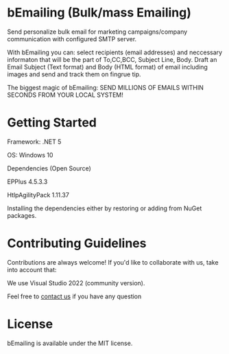 # bEmailing (Bulk/mass Emailing)

Send personalize bulk email for marketing campaigns/company communication with configured SMTP server.

With bEmailing you can: select recipients (email addresses) and neccessary informaton that will be the part of To,CC,BCC, Subject Line, Body. Draft an Email Subject (Text format) and Body (HTML format) of email including images and send and track them on fingrue tip.

The biggest magic of bEmailing: SEND MILLIONS OF EMAILS WITHIN SECONDS FROM YOUR LOCAL SYSTEM!

# Getting Started

Framework: .NET 5 

OS: Windows 10

Dependencies (Open Source)

EPPlus 4.5.3.3

HtlpAgilityPack 1.11.37

Installing the dependencies either by restoring or adding from NuGet packages. 

# Contributing Guidelines
Contributions are always welcome! If you'd like to collaborate with us, take into account that:

We use Visual Studio 2022 (community version).

Feel free to <a href="mailto:sanjiv.possible@gmail.com">contact us</a> if you have any question

# License
bEmailing is available under the MIT license. 

